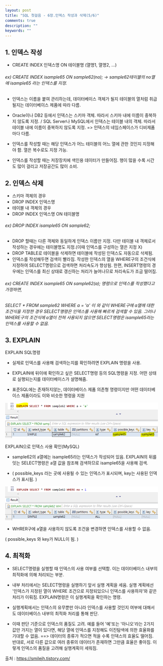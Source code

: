```yaml
---
layout: post
title: "SQL 첫걸음 - 6장.인덱스 작성과 삭제(5/6)" 
comments: true
description: ""
keywords: ""
---
```


## 1. 인덱스 작성

- CREATE INDEX 인덱스명 ON 테이블명 (열명1, 열명2, ...)

###### ex) CREATE INDEX isample65  ON sample62(no); -> sample62테이블의 no열에 isample65 라는 인덱스를 지정. 

- 인덱스는 이름을 붙여 관리하는데, 데이터베이스 객체가 될지 테이블의 열처럼 취급될지는 데이터베이스 제품에 따라 다름.

- Oracle이나 DB2 등에서 인덱스는 스키마 객체. 따라서 스키마 내에 이름이 중복하지 않도록 지정.  /  SQL Server나 MySQL에서 인덱스는 테이블 내의 객체. 따라서 테이블 내에 이름이 중복하지 않도록 지정. => 인덱스의 네임스페이스가 디비제품마다 다름. 

- 인덱스를 작성할 때는 해당 인덱스가 어느 테이블의 어느 열에 관한 것인지 지정해야 함. 열은 복수로도 지정 가능. 

- 인덱스를 작성할 때는 저장장치에 색인용 데이터가 만들어짐. 행이 많을 수록 시간도 많이 걸리고 저장공간도 많이 소비. 


## 2. 인덱스 삭제 

- 스키마 객체의 경우
- DROP INDEX 인덱스명
- 테이블 내 객체의 경우 
- DROP INDEX 인덱스명 ON 테이블명 

###### ex) DROP INDEX isample65  ON sample62;

- DROP 할때는 다른 객체와 동일하게 인덱스 이름만 지정. 다만 테이블 내 객체로서 작성하는 경우에는 테이블명도 지정.(이때 인덱스를 구성하는 열은 지정 X) 
- DROP TABLE로 테이블을 삭제하면 테이블에 작성된 인덱스도 자동으로 삭제됨.
- 인덱스를 작성해두면 검색이 빨라짐.  작성한 인덱스의 열을 WHERE구의 조건식에 지정하여 SELECT명령으로 검색하면 처리속도가 향상됨. 한편, INSERT명령의 경우에는 인덱스를 최신 상태로 갱신하는 처리가 늘어나므로 처리속도가 조금 떨어짐.

###### ex)  CREATE INDEX isample65 ON sample62(a); 명령으로 인덱스를 작성했다고 가정하면,

###### SELECT * FROM sample62 WHERE a = 'a' 이 와 같이 WHERE구에 a열에 대한 조건식을 지정한 경우 SELECT명령은 인덱스를 사용해 빠르게 검색할 수 있음. 그러나 WHERE구의 조건식에 a열이 전혀 사용되지 않으면 SELECT명령은 isample65라는 인덱스를 사용할 수 없음. 


## 3. EXPLAIN

EXPLAIN SQL명령 

- 실제로 인덱스를 사용해 검색하는지를 확인하려면 EXPLAIN 명령을 사용.

- EXPLAIN에 뒤이에 확인하고 싶은 SELECT명령 등의 SQL명령을 지정. 어떤 상태로 실행되는지를 데이터베이스가 설명해줌. 

- 표준SQL에는 존재하지않는, 데이터베이스 제품 의존형 명령이지만 어떤 데이터베이스 제품이라도 이와 비슷한 명령을 지원 

![991541465BAC8D4411](/images/sql_first_step/991541465BAC8D4411.png)


EXPLAIN으로 인덱스 사용 확인(MySQL)

- sample62의 a열에는 isample65라는 인덱스가 작성되어 있음. EXPLAIN의 뒤를 잇는 SELECT명령은 a열 값을 참조해 검색하므로 isample65을 사용해 검색. 

- ( possible_keys 라는 곳에 사용될 수 있는 인덱스가 표시되며, key는 사용된 인덱스가 표시됨. ) 

![99A2E14D5BAC90A506](/images/sql_first_step/99A2E14D5BAC90A506.png)


- WHRER구에  a열을 사용하지 않도록 조건을 변경하면 인덱스를 사용할 수 없음. 

( possible_keys 와 key가 NULL이 됨. ) 


## 4. 최적화

- SELECT명령을 실행할 때 인덱스의 사용 여부를 선택함. 이는 데이터베이스 내부의 최적화에 의해 처리되는 부분. 

- 내부 처리에서는 SELECT명령을 실행하기 앞서 실행 계획을 세움. 실행 계획에선 '인덱스가 지정된 열이 WHERE 조건으로 지정되있으니 인덱스를 사용하자'와 같은 처리가 이뤄짐.  EXPLAIN명령은 이 실행계획을 확인하는 명령.

- 실행계획에서는 인덱스의 유무뿐만 아니라 인덱스를 사용할 것인지 여부에 대해서도 데이터베이스 내부의 최적화 처리를 통해 판단. 

- 이때 판단 기준으로 인덱스의 품질도 고려. 예를 들어 '예'또는 '아니오'라는 2가지 값만 가지는 열이 있다면, 해당 열에 인덱스를 지정해도 이진탐색에 의한 효율화를 기대할 수 없음.  ==>  데이터의 종류가 적으면 적을 수록 인덱스의 효율도 떨어짐. 반대로, 서로 다른 값으로 여러 종류의 데이터가 존재하면 그만큼 효율은 좋아짐.  이렇게 인덱스의 품질을 고려해 실행계획이 세워짐. 


출처 : https://smilejh.tistory.com/